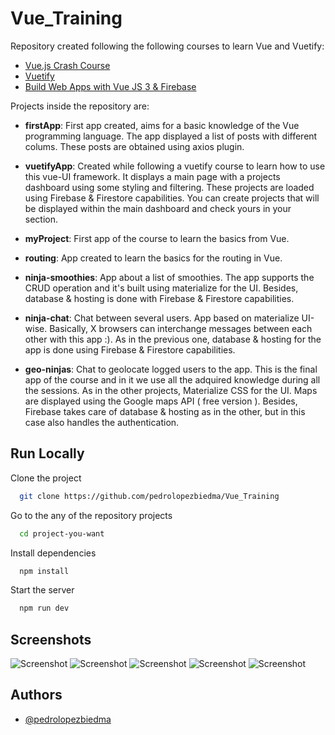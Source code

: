# Vue_Training

Repository created following the following courses to learn Vue and Vuetify:

- [Vue.js Crash Course](https://www.udemy.com/course/vuejs-fast-crash-course/)
- [Vuetify](https://www.youtube.com/watch?v=2uZYKcKHgU0&list=PL4cUxeGkcC9g0MQZfHwKcuB0Yswgb3gA5&ab_channel=TheNetNinja)
- [Build Web Apps with Vue JS 3 & Firebase](https://www.udemy.com/course/build-web-apps-with-vuejs-firebase/)

Projects inside the repository are:

- **firstApp**: First app created, aims for a basic knowledge of the Vue programming language. The app displayed a list of posts with different colums. These posts are obtained using axios plugin.

- **vuetifyApp**: Created while following a vuetify course to learn how to use this vue-UI framework. It displays a main page with a projects dashboard using some styling and filtering. These projects are loaded using Firebase & Firestore capabilities. You can create projects that will be displayed within the main dashboard and check yours in your section.

- **myProject**: First app of the course to learn the basics from Vue.

- **routing**: App created to learn the basics for the routing in Vue.

- **ninja-smoothies**: App about a list of smoothies. The app supports the CRUD operation and it's built using materialize for the UI. Besides, database & hosting is done with Firebase & Firestore capabilities.

- **ninja-chat**: Chat between several users. App based on materialize UI-wise. Basically, X browsers can interchange messages between each other with this app :). As in the previous one, database & hosting for the app is done using Firebase & Firestore capabilities.

- **geo-ninjas**: Chat to geolocate logged users to the app. This is the final app of the course and in it we use all the adquired knowledge during all the sessions. As in the other projects, Materialize CSS for the UI. Maps are displayed using the Google maps API ( free version ). Besides, Firebase takes care of database & hosting as in the other, but in this case also handles the authentication.

## Run Locally

Clone the project

```bash
  git clone https://github.com/pedrolopezbiedma/Vue_Training
```

Go to the any of the repository projects

```bash
  cd project-you-want
```

Install dependencies

```bash
  npm install
```

Start the server

```bash
  npm run dev
```

## Screenshots

![Screenshot](/Resources/Courses_vueJS_firstApp.png)
![Screenshot](/Resources/Courses_vueJS_vuetifyApp.png)
![Screenshot](/Resources/Courses_vueJS_Smoothies.png)
![Screenshot](/Resources/Courses_vueJS_Chat.png)
![Screenshot](/Resources/Courses_vueJS_GeoNinjas.png)

## Authors

- [@pedrolopezbiedma](https://github.com/pedrolopezbiedma)
